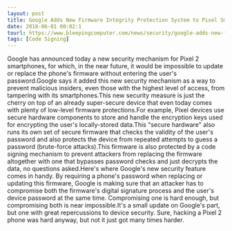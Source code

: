 ```yaml
---
layout: post
title: Google Adds New Firmware Integrity Protection System to Pixel Smartphones
date: 2018-06-01 00:02:1
tourl: https://www.bleepingcomputer.com/news/security/google-adds-new-firmware-integrity-protection-system-to-pixel-smartphones/
tags: [Code Signing]
---
```

Google has announced today a new security mechanism for Pixel 2 smartphones, for which, in the near future, it would be impossible to update or replace the phone's firmware without entering the user's password.Google says it added this new security mechanism as a way to prevent malicious insiders, even those with the highest level of access, from tampering with its smartphones.This new security measure is just the cherry on top of an already super-secure device that even today comes with plenty of low-level firmware protections.For example, Pixel devices use secure hardware components to store and handle the encryption keys used for encrypting the user's locally-stored data.This "secure hardware" also runs its own set of secure firmware that checks the validity of the user's password and also protects the device from repeated attempts to guess a password (brute-force attacks).This firmware is also protected by a code signing mechanism to prevent attackers from replacing the firmware altogether with one that bypasses password checks and just decrypts the data, no questions asked.Here's where Google's new security feature comes in handy. By requiring a phone's password when replacing or updating this firmware, Google is making sure that an attacker has to compromise both the firmware's digital signature process and the user's device password at the same time. Compromising one is hard enough, but compromising both is near impossible.It's a small update on Google's part, but one with great repercussions to device security. Sure, hacking a Pixel 2 phone was hard anyway, but not it just got many times harder.